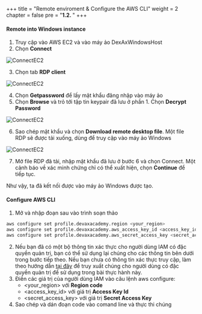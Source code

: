 +++
title = "Remote enviroment & Configure the AWS CLI"
weight = 2
chapter = false
pre = "<b>1.2. </b>"
+++

#### Remote into Windows instance
1. Truy cập vào AWS EC2 và vào máy ảo DexAxWindowsHost
2. Chọn **Connect**

![ConnectEC2](/images/1/17.png?width=90pc)

3. Chọn tab **RDP client**

![ConnectEC2](/images/1/18.png?width=90pc)

4. Chọn **Getpassword** để lấy mật khẩu đăng nhập vào máy ảo
5. Chọn **Browse** và trỏ tới tập tin keypair đã lưu ở phần 1. Chọn **Decrypt Password**

![ConnectEC2](/images/1/19.png?width=90pc)

6. Sao chép mật khẩu và chọn **Download remote desktop file**. Một file RDP sẽ được tải xuống, dùng để truy cập vào máy ảo Windows

![ConnectEC2](/images/1/20.png?width=90pc)

7. Mở file RDP đã tải, nhập mật khẩu đã lưu ở bước 6 và chọn Connect. Một cảnh báo về xác minh chứng chỉ có thể xuất hiện, chọn **Continue** để tiếp tục.

Như vậy, ta đã kết nối được vào máy ảo Windows được tạo.

#### Configure AWS CLI

1. Mở và nhập đoạn sau vào trình soạn thảo

```bash
aws configure set profile.devaxacademy.region <your_region>
aws configure set profile.devaxacademy.aws_access_key_id <access_key_id>
aws configure set profile.devaxacademy.aws_secret_access_key <secret_access_key>
```

2.  Nếu bạn đã có một bộ thông tin xác thực cho người dùng IAM có đặc quyền quản trị, bạn có thể sử dụng lại chúng cho các thông tin bên dưới trong bước tiếp theo. Nếu bạn chưa có thông tin xác thực truy cập, làm theo hướng dẫn [tại đây](https://docs.aws.amazon.com/general/latest/gr/aws-sec-cred-types.html#access-keys-and-secret-access-keys) để truy xuất chúng cho người dùng có đặc quyền quản trị để sử dụng trong bài thực hành này.
3. Điền các giá trị của người dùng IAM vào câu lệnh aws configure:
    - \<your_region\> với **Region code**
    - \<access_key_id\> với giá trị **Access Key Id**
    - \<secret_access_key\> với giá trị **Secret Access Key**
4. Sao chép và dán đoạn code vào comand line và thực thi chúng